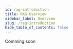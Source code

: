 ```yaml
---
id: rag-introduction
title: RAG Overview
sidebar_label: Overview
slug: /rag-introduction
hide_table_of_contents: false
---
```

Comming soon